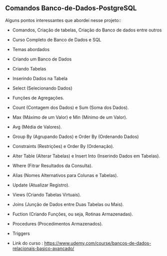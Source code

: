 ## Comandos Banco-de-Dados-PostgreSQL

Alguns pontos interessantes que abordei nesse projeto::

- Comandos, Criação de tabelas, Criação do Banco de dados entre outros

- Curso Completo de Banco de Dados e SQL

- Temas abordados 

- Criando um Banco de Dados

- Criando Tabelas

- Inserindo Dados na Tabela

- Select (Selecionando Dados)

- Funções de Agregações.

- Count (Contagem dos Dados) e Sum (Soma dos Dados).

- Max (Máximo de um Valor) e Min (Mínimo de um Valor).

- Avg (Média de Valores).

- Group By (Agrupando Dados) e Order By (Ordenando Dados)

- Constraints (Restrições) e Order By (Ordenação).

- Alter Table (Alterar Tabelas) e Insert Into (Inserindo Dados em Tabelas).

- Where (Fitrar Resultados da Consulta).

- Alias (Nomes Alternativos para Colunas e Tabelas).

- Update (Atualizar Registro).

- Views (Criando Tabelas Virtuais).

- Joins (Junção de Dados entre Duas Tabelas ou Mais).

- Fuction (Criando Funções, ou seja, Rotinas Armazenadas).

- Procedures (Procedimentos Armazenados).

- Triggers 

- Link do curso : https://www.udemy.com/course/bancos-de-dados-relacionais-basico-avancado/
